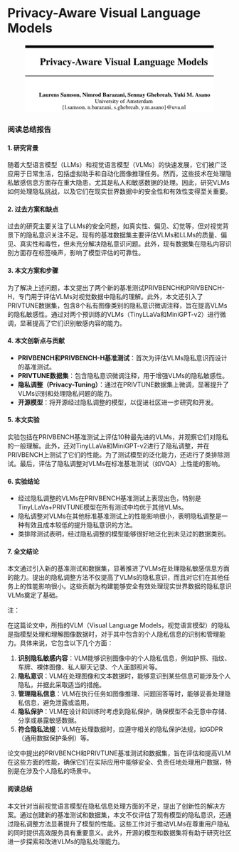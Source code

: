 # Privacy-Aware Visual Language Models

<figure><img src="../.gitbook/assets/image (265).png" alt=""><figcaption></figcaption></figure>

### 阅读总结报告

#### 1. 研究背景

随着大型语言模型（LLMs）和视觉语言模型（VLMs）的快速发展，它们被广泛应用于日常生活，包括虚拟助手和自动化图像推理任务。然而，这些技术在处理隐私敏感信息方面存在重大隐患，尤其是私人和敏感数据的处理。因此，研究VLMs如何处理隐私挑战，以及它们在现实世界数据中的安全性和有效性变得至关重要。

#### 2. 过去方案和缺点

过去的研究主要关注了LLMs的安全问题，如真实性、偏见、幻觉等，但对视觉背景下的隐私意识关注不足。现有的基准数据集主要评估VLMs和LLMs的质量、偏见、真实性和毒性，但未充分解决隐私意识问题。此外，现有数据集在隐私内容识别方面存在标签噪声，影响了模型评估的可靠性。

#### 3. 本文方案和步骤

为了解决上述问题，本文提出了两个新的基准测试PRIVBENCH和PRIVBENCH-H，专门用于评估VLMs对视觉数据中隐私的理解。此外，本文还引入了PRIVTUNE数据集，包含8个私有图像类别的隐私意识微调注释，旨在提高VLMs的隐私敏感性。通过对两个预训练的VLMs（TinyLLaVa和MiniGPT-v2）进行微调，显著提高了它们识别敏感内容的能力。

#### 4. 本文创新点与贡献

* **PRIVBENCH和PRIVBENCH-H基准测试**：首次为评估VLMs隐私意识而设计的基准测试。
* **PRIVTUNE数据集**：包含隐私意识微调注释，用于增强VLMs的隐私敏感性。
* **隐私调整（Privacy-Tuning）**：通过在PRIVTUNE数据集上微调，显著提升了VLMs识别和处理隐私问题的能力。
* **开源模型**：将开源经过隐私调整的模型，以促进社区进一步研究和开发。

#### 5. 本文实验

实验包括在PRIVBENCH基准测试上评估10种最先进的VLMs，并观察它们对隐私的一般理解。此外，还对TinyLLaVa和MiniGPT-v2进行了隐私调整，并在PRIVBENCH上测试了它们的性能。为了测试模型的泛化能力，还进行了类排除测试。最后，评估了隐私调整对VLMs在标准基准测试（如VQA）上性能的影响。

#### 6. 实验结论

* 经过隐私调整的VLMs在PRIVBENCH基准测试上表现出色，特别是TinyLLaVa+PRIVTUNE模型在所有测试中均优于其他VLMs。
* 隐私调整对VLMs在其他标准基准测试上的性能影响很小，表明隐私调整是一种有效且成本较低的提升隐私意识的方法。
* 类排除测试表明，经过隐私调整的模型能够很好地泛化到未见过的数据类别。

#### 7. 全文结论

本文通过引入新的基准测试和数据集，显著推进了VLMs在处理隐私敏感信息方面的能力。提出的隐私调整方法不仅提高了VLMs的隐私意识，而且对它们在其他任务上的性能影响很小。这些贡献为构建能够安全有效处理现实世界数据的隐私意识VLMs奠定了基础。



注：

在这篇论文中，所指的VLM（Visual Language Models，视觉语言模型）的隐私是指模型处理和理解图像数据时，对于其中包含的个人隐私信息的识别和管理能力。具体来说，它包含以下几个方面：

1. **识别隐私敏感内容**：VLM能够识别图像中的个人隐私信息，例如护照、指纹、车牌、裸体图像、私人聊天记录、个人面部照片等。
2. **隐私意识**：VLM在处理图像和文本数据时，能够意识到某些信息可能涉及个人隐私，并据此采取适当的措施。
3. **管理隐私信息**：VLM在执行任务如图像推理、问题回答等时，能够妥善处理隐私信息，避免泄露或滥用。
4. **隐私保护**：VLM在设计和训练时考虑到隐私保护，确保模型不会无意中存储、分享或暴露敏感数据。
5. **符合隐私法规**：VLM在处理数据时，应遵守相关的隐私保护法规，如GDPR（通用数据保护条例）等。

论文中提出的PRIVBENCH和PRIVTUNE基准测试和数据集，旨在评估和提高VLM在这些方面的性能，确保它们在实际应用中能够安全、负责任地处理用户数据，特别是在涉及个人隐私的场景中。



#### 阅读总结

本文针对当前视觉语言模型在隐私信息处理方面的不足，提出了创新性的解决方案。通过创建新的基准测试和数据集，本文不仅评估了现有模型的隐私意识，还通过隐私调整方法显著提升了模型的性能。这些工作对于推动VLMs在尊重用户隐私的同时提供高效服务具有重要意义。此外，开源的模型和数据集将有助于研究社区进一步探索和改进VLMs的隐私处理能力。
